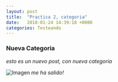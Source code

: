 ```yaml
---
layout: post
title:  "Practica 2, categoria"
date:   2018-01-24 14:39:18 +0000
categories: Testeando
---
```


### Nueva Categoria

*esto es un nuevo post, con nueva categoria*

![Imagen](https://3.bp.blogspot.com/-qDuLZS7C6ys/UvY-XFDF9AI/AAAAAAAAXgc/ua9t1bG-h2w/s1600/Roger+Smith+-+TV+Personality+-+2012+in+retrospect+-+Spirit+of+England+-+Peter+Crawford.png)
*me ha salido!*